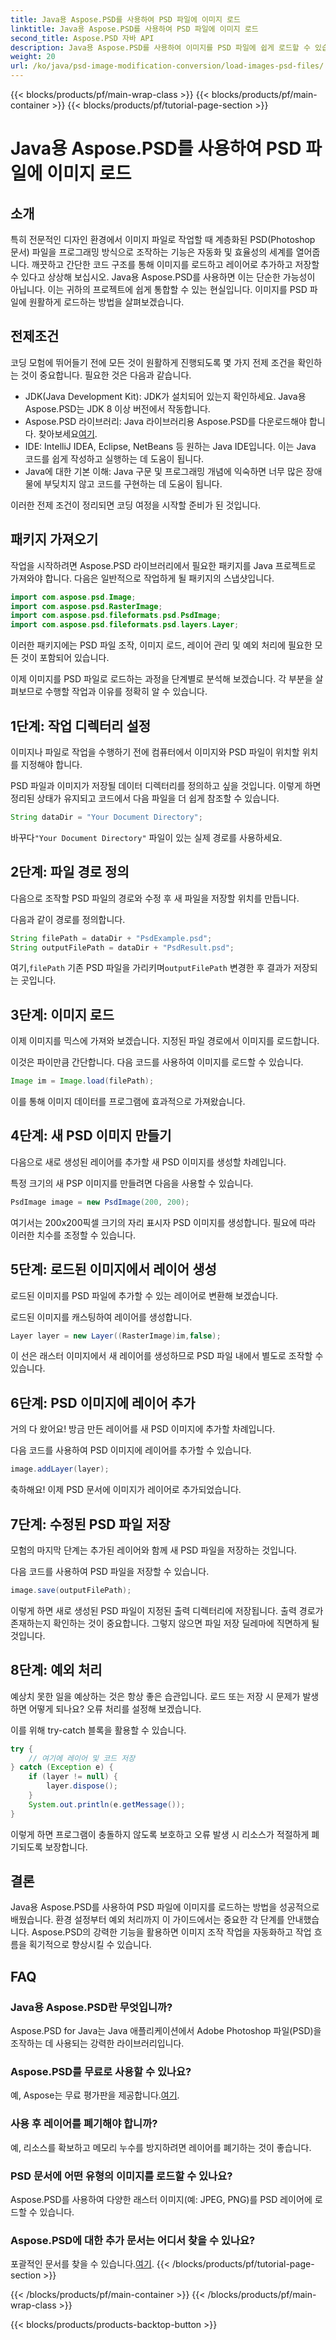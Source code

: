 ```yaml
---
title: Java용 Aspose.PSD를 사용하여 PSD 파일에 이미지 로드
linktitle: Java용 Aspose.PSD를 사용하여 PSD 파일에 이미지 로드
second_title: Aspose.PSD 자바 API
description: Java용 Aspose.PSD를 사용하여 이미지를 PSD 파일에 쉽게 로드할 수 있습니다. 이미지 조작 작업을 효과적으로 자동화하려면 이 단계별 가이드를 따르세요.
weight: 20
url: /ko/java/psd-image-modification-conversion/load-images-psd-files/
---
```


{{< blocks/products/pf/main-wrap-class >}}
{{< blocks/products/pf/main-container >}}
{{< blocks/products/pf/tutorial-page-section >}}

# Java용 Aspose.PSD를 사용하여 PSD 파일에 이미지 로드

## 소개

특히 전문적인 디자인 환경에서 이미지 파일로 작업할 때 계층화된 PSD(Photoshop 문서) 파일을 프로그래밍 방식으로 조작하는 기능은 자동화 및 효율성의 세계를 열어줍니다. 깨끗하고 간단한 코드 구조를 통해 이미지를 로드하고 레이어로 추가하고 저장할 수 있다고 상상해 보십시오. Java용 Aspose.PSD를 사용하면 이는 단순한 가능성이 아닙니다. 이는 귀하의 프로젝트에 쉽게 통합할 수 있는 현실입니다. 이미지를 PSD 파일에 원활하게 로드하는 방법을 살펴보겠습니다.

## 전제조건

코딩 모험에 뛰어들기 전에 모든 것이 원활하게 진행되도록 몇 가지 전제 조건을 확인하는 것이 중요합니다. 필요한 것은 다음과 같습니다.

- JDK(Java Development Kit): JDK가 설치되어 있는지 확인하세요. Java용 Aspose.PSD는 JDK 8 이상 버전에서 작동합니다.
-  Aspose.PSD 라이브러리: Java 라이브러리용 Aspose.PSD를 다운로드해야 합니다. 찾아보세요[여기](https://releases.aspose.com/psd/java/).
- IDE: IntelliJ IDEA, Eclipse, NetBeans 등 원하는 Java IDE입니다. 이는 Java 코드를 쉽게 작성하고 실행하는 데 도움이 됩니다.
- Java에 대한 기본 이해: Java 구문 및 프로그래밍 개념에 익숙하면 너무 많은 장애물에 부딪치지 않고 코드를 구현하는 데 도움이 됩니다.

이러한 전제 조건이 정리되면 코딩 여정을 시작할 준비가 된 것입니다.

## 패키지 가져오기

작업을 시작하려면 Aspose.PSD 라이브러리에서 필요한 패키지를 Java 프로젝트로 가져와야 합니다. 다음은 일반적으로 작업하게 될 패키지의 스냅샷입니다.

```java
import com.aspose.psd.Image;
import com.aspose.psd.RasterImage;
import com.aspose.psd.fileformats.psd.PsdImage;
import com.aspose.psd.fileformats.psd.layers.Layer;
```

이러한 패키지에는 PSD 파일 조작, 이미지 로드, 레이어 관리 및 예외 처리에 필요한 모든 것이 포함되어 있습니다.

이제 이미지를 PSD 파일로 로드하는 과정을 단계별로 분석해 보겠습니다. 각 부분을 살펴보므로 수행할 작업과 이유를 정확히 알 수 있습니다.

## 1단계: 작업 디렉터리 설정

이미지나 파일로 작업을 수행하기 전에 컴퓨터에서 이미지와 PSD 파일이 위치할 위치를 지정해야 합니다.

PSD 파일과 이미지가 저장될 데이터 디렉터리를 정의하고 싶을 것입니다. 이렇게 하면 정리된 상태가 유지되고 코드에서 다음 파일을 더 쉽게 참조할 수 있습니다.

```java
String dataDir = "Your Document Directory";
```

 바꾸다`"Your Document Directory"` 파일이 있는 실제 경로를 사용하세요. 

## 2단계: 파일 경로 정의

다음으로 조작할 PSD 파일의 경로와 수정 후 새 파일을 저장할 위치를 만듭니다.

다음과 같이 경로를 정의합니다.

```java
String filePath = dataDir + "PsdExample.psd";
String outputFilePath = dataDir + "PsdResult.psd";
```

 여기,`filePath` 기존 PSD 파일을 가리키며`outputFilePath` 변경한 후 결과가 저장되는 곳입니다.

## 3단계: 이미지 로드

이제 이미지를 믹스에 가져와 보겠습니다. 지정된 파일 경로에서 이미지를 로드합니다.

이것은 파이만큼 간단합니다. 다음 코드를 사용하여 이미지를 로드할 수 있습니다.

```java
Image im = Image.load(filePath);
```

이를 통해 이미지 데이터를 프로그램에 효과적으로 가져왔습니다. 

## 4단계: 새 PSD 이미지 만들기

다음으로 새로 생성된 레이어를 추가할 새 PSD 이미지를 생성할 차례입니다.

특정 크기의 새 PSP 이미지를 만들려면 다음을 사용할 수 있습니다.

```java
PsdImage image = new PsdImage(200, 200);
```

여기서는 200x200픽셀 크기의 자리 표시자 PSD 이미지를 생성합니다. 필요에 따라 이러한 치수를 조정할 수 있습니다.

## 5단계: 로드된 이미지에서 레이어 생성

로드된 이미지를 PSD 파일에 추가할 수 있는 레이어로 변환해 보겠습니다.

로드된 이미지를 캐스팅하여 레이어를 생성합니다.

```java
Layer layer = new Layer((RasterImage)im,false);
```

이 선은 래스터 이미지에서 새 레이어를 생성하므로 PSD 파일 내에서 별도로 조작할 수 있습니다.

## 6단계: PSD 이미지에 레이어 추가

거의 다 왔어요! 방금 만든 레이어를 새 PSD 이미지에 추가할 차례입니다.

다음 코드를 사용하여 PSD 이미지에 레이어를 추가할 수 있습니다.

```java
image.addLayer(layer);
```

축하해요! 이제 PSD 문서에 이미지가 레이어로 추가되었습니다.

## 7단계: 수정된 PSD 파일 저장

모험의 마지막 단계는 추가된 레이어와 함께 새 PSD 파일을 저장하는 것입니다.

다음 코드를 사용하여 PSD 파일을 저장할 수 있습니다.

```java
image.save(outputFilePath);
```

이렇게 하면 새로 생성된 PSD 파일이 지정된 출력 디렉터리에 저장됩니다. 출력 경로가 존재하는지 확인하는 것이 중요합니다. 그렇지 않으면 파일 저장 딜레마에 직면하게 될 것입니다.

## 8단계: 예외 처리

예상치 못한 일을 예상하는 것은 항상 좋은 습관입니다. 로드 또는 저장 시 문제가 발생하면 어떻게 되나요? 오류 처리를 설정해 보겠습니다.

이를 위해 try-catch 블록을 활용할 수 있습니다.

```java
try {
    // 여기에 레이어 및 코드 저장
} catch (Exception e) {
    if (layer != null) {
        layer.dispose();
    }
    System.out.println(e.getMessage());
}
```

이렇게 하면 프로그램이 충돌하지 않도록 보호하고 오류 발생 시 리소스가 적절하게 폐기되도록 보장합니다.

## 결론

Java용 Aspose.PSD를 사용하여 PSD 파일에 이미지를 로드하는 방법을 성공적으로 배웠습니다. 환경 설정부터 예외 처리까지 이 가이드에서는 중요한 각 단계를 안내했습니다. Aspose.PSD의 강력한 기능을 활용하면 이미지 조작 작업을 자동화하고 작업 흐름을 획기적으로 향상시킬 수 있습니다.


## FAQ

### Java용 Aspose.PSD란 무엇입니까?

Aspose.PSD for Java는 Java 애플리케이션에서 Adobe Photoshop 파일(PSD)을 조작하는 데 사용되는 강력한 라이브러리입니다.

### Aspose.PSD를 무료로 사용할 수 있나요?

 예, Aspose는 무료 평가판을 제공합니다.[여기](https://releases.aspose.com/).

### 사용 후 레이어를 폐기해야 합니까?

예, 리소스를 확보하고 메모리 누수를 방지하려면 레이어를 폐기하는 것이 좋습니다.

### PSD 문서에 어떤 유형의 이미지를 로드할 수 있나요?

Aspose.PSD를 사용하여 다양한 래스터 이미지(예: JPEG, PNG)를 PSD 레이어에 로드할 수 있습니다.

### Aspose.PSD에 대한 추가 문서는 어디서 찾을 수 있나요?

 포괄적인 문서를 찾을 수 있습니다.[여기](https://reference.aspose.com/psd/java/).
{{< /blocks/products/pf/tutorial-page-section >}}

{{< /blocks/products/pf/main-container >}}
{{< /blocks/products/pf/main-wrap-class >}}

{{< blocks/products/products-backtop-button >}}
